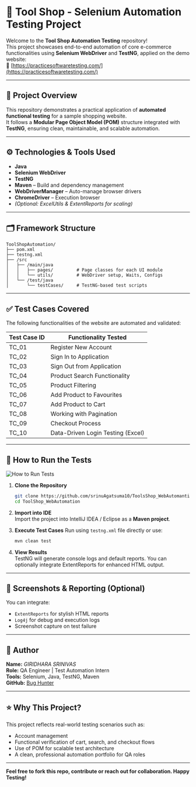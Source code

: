 # 🧪 Tool Shop - Selenium Automation Testing Project

Welcome to the **Tool Shop Automation Testing** repository!  
This project showcases end-to-end automation of core e-commerce functionalities using **Selenium WebDriver** and **TestNG**, applied on the demo website:  
🔗 [https://practicesoftwaretesting.com/](https://practicesoftwaretesting.com/)

---

## 📌 Project Overview

This repository demonstrates a practical application of **automated functional testing** for a sample shopping website.  
It follows a **Modular Page Object Model (POM)** structure integrated with **TestNG**, ensuring clean, maintainable, and scalable automation.

---

## ⚙️ Technologies & Tools Used

- **Java**
- **Selenium WebDriver**
- **TestNG**
- **Maven** – Build and dependency management
- **WebDriverManager** – Auto-manage browser drivers
- **ChromeDriver** – Execution browser
- *(Optional: ExcelUtils & ExtentReports for scaling)*

---


## 🗂️ Framework Structure

```
ToolShopAutomation/
├── pom.xml
├── testng.xml
├── /src
│   ├── /main/java
│   │   ├── pages/         # Page classes for each UI module
│   │   └── utils/         # WebDriver setup, Waits, Configs
│   └── /test/java
│       └── testCases/     # TestNG-based test scripts
```

---

## ✅ Test Cases Covered

The following functionalities of the website are automated and validated:

| Test Case ID | Functionality Tested                   |
|--------------|----------------------------------------|
| TC_01        | Register New Account                   |
| TC_02        | Sign In to Application                 |
| TC_03        | Sign Out from Application              |
| TC_04        | Product Search Functionality           |
| TC_05        | Product Filtering                      |
| TC_06        | Add Product to Favourites              |
| TC_07        | Add Product to Cart                    |
| TC_08        | Working with Pagination                |
| TC_09        | Checkout Process                       |
| TC_10        | Data-Driven Login Testing (Excel)      |

---

## 🚀 How to Run the Tests

![How to Run Tests](https://media.giphy.com/media/du3J3cXyzhj75IOgvA/giphy.gif)

1. **Clone the Repository**
   ```bash
   git clone https://github.com/srinuAgatsuma10/ToolsShop_WebAutomantion.git
   cd ToolShop_WebAutomation
   ```

2. **Import into IDE**  
   Import the project into IntelliJ IDEA / Eclipse as a **Maven project**.

3. **Execute Test Cases**
   Run using `testng.xml` file directly or use:
   ```bash
   mvn clean test
   ```

4. **View Results**  
   TestNG will generate console logs and default reports. You can optionally integrate ExtentReports for enhanced HTML output.

---

## 📸 Screenshots & Reporting (Optional)

You can integrate:
- `ExtentReports` for stylish HTML reports
- `Log4j` for debug and execution logs
- Screenshot capture on test failure

---

## 🤝 Author

**Name:** *GIRIDHARA SRINIVAS*  
**Role:** QA Engineer | Test Automation Intern  
**Tools:** Selenium, Java, TestNG, Maven   
**GitHub:** [Bug Hunter](https://github.com/srinuAgatsuma10/)

---

## ⭐ Why This Project?

This project reflects real-world testing scenarios such as:
- Account management
- Functional verification of cart, search, and checkout flows
- Use of POM for scalable test architecture
- A clean, professional automation portfolio for QA roles

---

**Feel free to fork this repo, contribute or reach out for collaboration. Happy Testing!**
